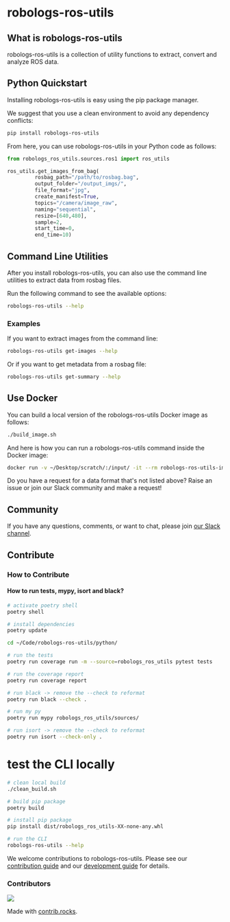 # robologs-ros-utils

## What is robologs-ros-utils

robologs-ros-utils is a collection of utility functions to extract, convert and analyze ROS data. 

## Python Quickstart<a name="python-quickstart" />

Installing robologs-ros-utils is easy using the pip package manager.

We suggest that you use a clean environment to avoid any dependency conflicts:
```bash
pip install robologs-ros-utils
```

From here, you can use robologs-ros-utils in your Python code as follows:

```python
from robologs_ros_utils.sources.ros1 import ros_utils

ros_utils.get_images_from_bag(
         rosbag_path="/path/to/rosbag.bag",
         output_folder="/output_imgs/",
         file_format="jpg",
         create_manifest=True,
         topics="/camera/image_raw",
         naming="sequential",
         resize=[640,480],
         sample=2,
         start_time=0,
         end_time=10)
```
## Command Line Utilities
After you install robologs-ros-utils, you can also use the command line utilities to extract data from rosbag files.

Run the following command to see the available options:
```bash 
robologs-ros-utils --help
```

### Examples

If you want to extract images from the command line:
```bash
robologs-ros-utils get-images --help
```

Or if you want to get metadata from a rosbag file:
```bash
robologs-ros-utils get-summary --help
```

## Use Docker 
You can build a local version of the robologs-ros-utils Docker image as follows:
```bash
./build_image.sh
```

And here is how you can run a robologs-ros-utils command inside the Docker image:
```bash
docker run -v ~/Desktop/scratch/:/input/ -it --rm robologs-ros-utils-image robologs-ros-utils get-videos -i /input/example_bag_small.bag -o /input/ --naming rosbag_timestamp --format jpg --save-images
```

Do you have a request for a data format that's not listed above? Raise an issue or join our Slack community and make a request!

## Community

If you have any questions, comments, or want to chat, please join [our Slack channel](#).

## Contribute 
### How to Contribute

#### How to run tests, mypy, isort and black?

```bash
# activate poetry shell
poetry shell

# install dependencies
poetry update

cd ~/Code/robologs-ros-utils/python/

# run the tests
poetry run coverage run -m --source=robologs_ros_utils pytest tests

# run the coverage report
poetry run coverage report

# run black -> remove the --check to reformat
poetry run black --check .

# run my py
poetry run mypy robologs_ros_utils/sources/

# run isort -> remove the --check to reformat
poetry run isort --check-only .
```

# test the CLI locally
```bash
# clean local build
./clean_build.sh

# build pip package
poetry build

# install pip package
pip install dist/robologs_ros_utils-XX-none-any.whl

# run the CLI
robologs-ros-utils --help
```


We welcome contributions to robologs-ros-utils. Please see our [contribution guide](#) and our [development guide](#) for details.

### Contributors

<a href="https://github.com/roboto-ai/robologs-ros-utils/graphs/contributors">
  <img src="https://contrib.rocks/image?repo=roboto-ai/robologs-ros-utils" />
</a>

Made with [contrib.rocks](https://contrib.rocks).
